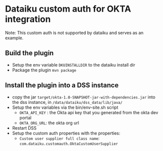 # Dataiku custom auth for OKTA integration

Note: This custom auth is not supported by dataiku and serves as an example.


## Build the plugin

- Setup the env variable `DKUINSTALLDIR` to the dataiku install dir
- Package the plugin `mvn package`


## Install the plugin into a DSS instance

- copy the jar `target/okta-1.0-SNAPSHOT-jar-with-dependencies.jar` into the dss instance, in `/data/dataiku/dss_data/lib/java/`
- Setup the env variables via the bin/env-site.sh script
    - `OKTA_API_KEY` : the Okta api key that you generated from the okta dev portal
    - `OKTA_ORG_URL`: the okta org url
- Restart DSS
- Setup the custom auth properties with the properties:
  - `Custom user supplier full class name`: `com.dataiku.customauth.OktaCustomUserSupplier`
